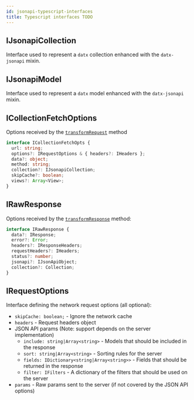```yaml
---
id: jsonapi-typescript-interfaces
title: Typescript interfaces TODO
---
```


## IJsonapiCollection

Interface used to represent a `datx` collection enhanced with the `datx-jsonapi` mixin.

## IJsonapiModel

Interface used to represent a `datx` model enhanced with the `datx-jsonapi` mixin.

## ICollectionFetchOptions

Options received by the [`transformRequest`](jsonapi-config#transformrequest) method

```typescript
interface ICollectionFetchOpts {
  url: string;
  options?: IRequestOptions & { headers?: IHeaders };
  data?: object;
  method: string;
  collection?: IJsonapiCollection;
  skipCache?: boolean;
  views?: Array<View>;
}
```

## IRawResponse

Options received by the [`transformResponse`](JSONAPI-Config#transformresponse) method:

```typescript
interface IRawResponse {
  data?: IResponse;
  error?: Error;
  headers?: IResponseHeaders;
  requestHeaders?: IHeaders;
  status?: number;
  jsonapi?: IJsonApiObject;
  collection?: Collection;
}
```

## IRequestOptions

Interface defining the network request options (all optional):

- `skipCache: boolean;` - Ignore the network cache
- `headers` - Request headers object
- JSON API params (Note: support depends on the server implementation)
  - `include: string|Array<string>` - Models that should be included in the response
  - `sort: string|Array<string>` - Sorting rules for the server
  - `fields: IDictionary<string|Array<string>>` - Fields that should be returned in the response
  - `filter: IFilters` - A dictionary of the filters that should be used on the server
- `params` - Raw params sent to the server (if not covered by the JSON API options)
